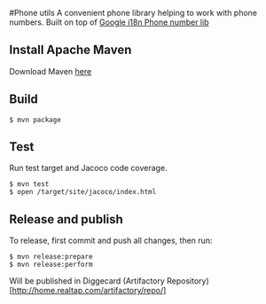 #Phone utils
A convenient phone library helping to work with phone numbers. 
Built on top of [Google i18n Phone number lib](https://github.com/googlei18n/libphonenumber)

## Install Apache Maven
Download Maven [here](https://maven.apache.org/download.cgi)

## Build
```
$ mvn package
```

## Test
Run test target and Jacoco code coverage.
```
$ mvn test
$ open /target/site/jacoco/index.html
```

## Release and publish
To release, first commit and push all changes, then run:
```
$ mvn release:prepare
$ mvn release:perform
```
Will be published in Diggecard (Artifactory Repository)[http://home.realtap.com/artifactory/repo/]

